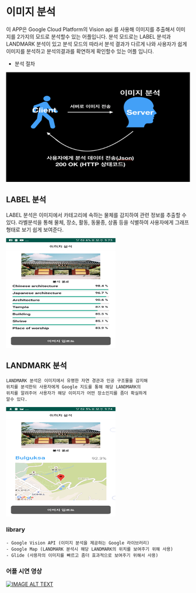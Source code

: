 # 이미지 분석
  이 APP은 Google Cloud Platform의 Vision api 를 사용해 이미지를 추출해서 이미지를 2가지의 모드로 분석할수 있는 어플입니다.
  분석 모드로는 LABEL 분석과 LANDMARK 분석이 있고 분석 모드의 따라서 분석 결과가 다르게 나와
  사용자가 쉽게 이미지를 분석하고 분석의결과를 확연하게 확인할수 있는 어플 입니다.

  - 분석 절차

  <img width="700px" height="300px" src="./app/src/main/res/drawable/dataAnalysis.png"></img>

## LABEL 분석
  LABEL 분석은 이미지에서 카테고리에 속하는 물체를 감지하여 관련 정보를 추출할 수 있다.
  라벨분석을 통해 물체, 장소, 활동, 동물종, 상품 등을 식별하여 사용자에게 그래프형태로 보기 쉽게 보여준다.

  <img width="300px" height="300px" src="./app/src/main/res/drawable/labelAnalysis.png"></img>

## LANDMARK 분석
    LANDMARK 분석은 이미지에서 유명한 자연 경관과 인공 구조물을 감지해
    위치를 분석한뒤 사용자에게 Google 지도를 통해 해당 LANDMARK의
    위치를 알려주어 사용자가 해당 이미지가 어떤 장소인지를 좀더 확실하게
    알수 있다.

<img width="300px" height="300px" src="./app/src/main/res/drawable/landmarkAnalysis.png"></img>

### library  
    - Google Vision API (이미지 분석을 제공하는 Google 라이브러리)
    - Google Map (LANDMARK 분석시 해당 LANDMARK의 위치를 보여주기 위해 사용)
    - Glide (사용자의 이미지를 빠르고 좀더 효과적으로 보여주기 위해서 사용)

### 어플 시연 영상
[![IMAGE ALT TEXT](https://img.youtube.com/vi/euhvDLVBtgo/0.jpg)](http://www.youtube.com/watch?v=euhvDLVBtgo "어플 시연 영상")
